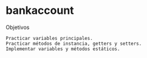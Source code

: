 # bankaccount
Objetivos

    Practicar variables principales.
    Practicar métodos de instancia, getters y setters.
    Implementar variables y métodos estáticos.

